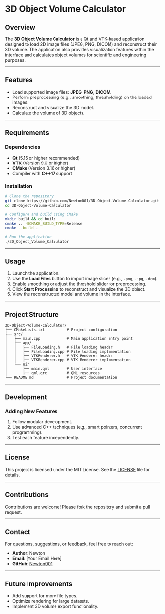 # 3D Object Volume Calculator

## Overview
The **3D Object Volume Calculator** is a Qt and VTK-based application designed to load 2D image files (JPEG, PNG, DICOM) and reconstruct their 3D volume. The application also provides visualization features within the interface and calculates object volumes for scientific and engineering purposes.

---

## Features
- Load supported image files: **JPEG**, **PNG**, **DICOM**.
- Perform preprocessing (e.g., smoothing, thresholding) on the loaded images.
- Reconstruct and visualize the 3D model.
- Calculate the volume of 3D objects.

---

## Requirements
### Dependencies
- **Qt** (5.15 or higher recommended)
- **VTK** (Version 9.0 or higher)
- **CMake** (Version 3.16 or higher)
- Compiler with **C++17** support

### Installation
```bash
# Clone the repository
git clone https://github.com/Newton001/3D-Object-Volume-Calculator.git
cd 3D-Object-Volume-Calculator

# Configure and build using CMake
mkdir build && cd build
cmake .. -DCMAKE_BUILD_TYPE=Release
cmake --build .

# Run the application
./3D_Object_Volume_Calculator
```

---

## Usage
1. Launch the application.
2. Use the **Load Files** button to import image slices (e.g., `.png`, `.jpg`, `.dcm`).
3. Enable smoothing or adjust the threshold slider for preprocessing.
4. Click **Start Processing** to reconstruct and visualize the 3D object.
5. View the reconstructed model and volume in the interface.

---

## Project Structure
```plaintext
3D-Object-Volume-Calculator/
├── CMakeLists.txt          # Project configuration
├── src/
│   ├── main.cpp            # Main application entry point
│   ├── app/
│   │   ├── FileLoading.h   # File loading header
│   │   ├── FileLoading.cpp # File loading implementation
│   │   ├── VTKRenderer.h   # VTK Renderer header
│   │   ├── VTKRenderer.cpp # VTK Renderer implementation
│   └── ui/
│       ├── main.qml        # User interface
│       ├── qml.qrc         # QML resources
└── README.md               # Project documentation
```

---

## Development
### Adding New Features
1. Follow modular development.
2. Use advanced C++ techniques (e.g., smart pointers, concurrent programming).
3. Test each feature independently.

---

## License
This project is licensed under the MIT License. See the [LICENSE](LICENSE) file for details.

---

## Contributions
Contributions are welcome! Please fork the repository and submit a pull request.

---

## Contact
For questions, suggestions, or feedback, feel free to reach out:
- **Author**: Newton
- **Email**: [Your Email Here]
- **GitHub**: [Newton001](https://github.com/Newton001)

---

## Future Improvements
- Add support for more file types.
- Optimize rendering for large datasets.
- Implement 3D volume export functionality.

